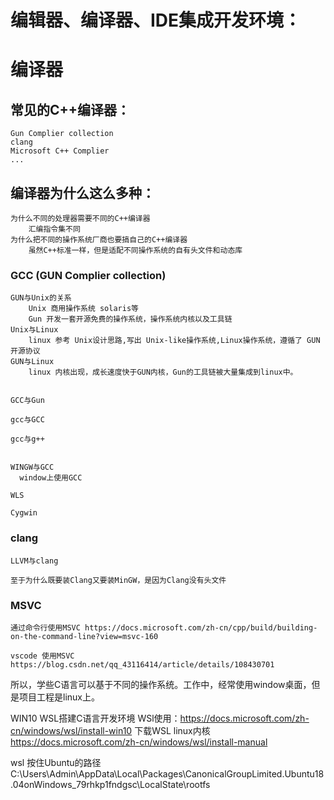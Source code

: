 # 编辑器、编译器、IDE集成开发环境：
  



# 编译器
## 常见的C++编译器：
    Gun Complier collection
    clang
    Microsoft C++ Complier
    ...
    
## 编译器为什么这么多种：
    为什么不同的处理器需要不同的C++编译器
        汇编指令集不同
    为什么把不同的操作系统厂商也要搞自己的C++编译器
        虽然C++标准一样，但是适配不同操作系统的自有头文件和动态库
    

### GCC (GUN Complier collection)
    GUN与Unix的关系
        Unix 商用操作系统 solaris等
        Gun 开发一套开源免费的操作系统，操作系统内核以及工具链
    Unix与Linux
        linux 参考 Unix设计思路,写出 Unix-like操作系统,Linux操作系统，遵循了 GUN开源协议
    GUN与Linux
        linux 内核出现，成长速度快于GUN内核，Gun的工具链被大量集成到linux中。
        
        
    GCC与Gun
    
    gcc与GCC
    
    gcc与g++
    
    
    WINGW与GCC
      window上使用GCC
      
    WLS
      
    Cygwin
    
    
### clang

    LLVM与clang

    至于为什么既要装Clang又要装MinGW，是因为Clang没有头文件



### MSVC
    通过命令行使用MSVC https://docs.microsoft.com/zh-cn/cpp/build/building-on-the-command-line?view=msvc-160

    vscode 使用MSVC  https://blog.csdn.net/qq_43116414/article/details/108430701

所以，学些C语言可以基于不同的操作系统。工作中，经常使用window桌面，但是项目工程是linux上。

WIN10 WSL搭建C语言开发环境
WSl使用：https://docs.microsoft.com/zh-cn/windows/wsl/install-win10
下载WSL linux内核  https://docs.microsoft.com/zh-cn/windows/wsl/install-manual

wsl 按住Ubuntu的路径
C:\Users\Admin\AppData\Local\Packages\CanonicalGroupLimited.Ubuntu18.04onWindows_79rhkp1fndgsc\LocalState\rootfs
